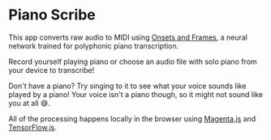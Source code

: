 Piano Scribe
=================
This app converts raw audio to MIDI using [Onsets and Frames](https://g.co/magenta/onsets-frames), a neural network trained for polyphonic 
piano transcription. 

Record yourself playing piano or choose an audio file with solo piano from your device to transcribe!

Don't have a piano? Try singing to it to see what your voice sounds like played by a piano! Your voice isn't a piano though, so it might not sound like you at all 😅.
          
All of the processing happens locally in the browser using [Magenta.js](https://g.co/magenta) and [TensorFlow.js](https://js.tensorflow.org/).
       
